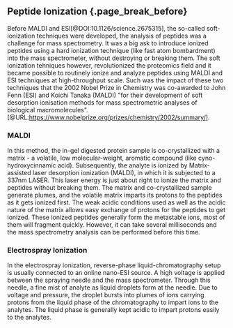 ## Peptide Ionization {.page_break_before}
Before MALDI and ESI[@DOI:10.1126/science.2675315], the so-called soft-ionization techniques were developed, the analysis of peptides was a challenge for mass spectrometry. 
It was a big ask to introduce ionized peptides using a hard ionization technique (like fast atom bombardment) into the mass spectrometer, without destroying or breaking them.
The soft ionization tehniques however, revolutionized the proteomics field and it became possible to routinely ionize and analyze peptides using MALDI and ESI techniques at high-throughput scale. 
Such was the impact of these two techniques that the 2002 Nobel Prize in Chemistry was co-awarded to John Fenn (ESI) and Koichi Tanaka (MALDI) "for their development of soft desorption ionisation methods for mass spectrometric analyses of biological macromolecules". [@URL:https://www.nobelprize.org/prizes/chemistry/2002/summary/].

### MALDI
In this method, the in-gel digested protein sample is co-crystallized with a matrix - a volatile, low molecular-weight, aromatic compound (like cyno-hydroxycinnamic acid).
Subsequently, the analyte is ionized by Matrix-assisted laser desorption ionization (MALDI), in which it is subjected to a 337nm LASER.
This laser energy is just about right to ionize the matrix and peptides without breaking them.
The matrix and co-crystallized sample generate plumes, and the volatile matrix imparts its protons to the peptides as it gets ionized first.
The weak acidic conditions used as well as the acidic nature of the matrix allows easy exchange of protons for the peptides to get ionized.
These ionized peptides generally form the metastable ions, most of them will fragment quickly.
However, it can take several milliseconds and the mass spectrometry analysis can be performed before this time.

### Electrospray Ionization
In the electrospray ionization, reverse-phase liquid-chromatography setup is usually connected to an online nano-ESI source.
A high voltage is applied between the spraying needle and the mass spectrometer.
Through this needle, a fine mist of analyte as liquid droplets form at the needle.
Due to voltage and pressure, the droplet bursts into plumes of ions carrying protons from the liquid phase of the chromatography to impart ions to the analytes.
The liquid phase is generally kept acidic to impart protons easily to the analytes.
